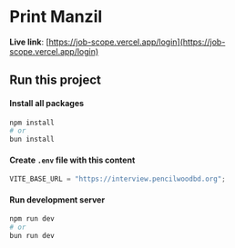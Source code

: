 # Print Manzil

**Live link**: [https://job-scope.vercel.app/login](https://job-scope.vercel.app/login)

## Run this project

#### Install all packages

```bash
npm install
# or
bun install
```

#### Create `.env` file with this content

```javascript
VITE_BASE_URL = "https://interview.pencilwoodbd.org";
```

#### Run development server

```bash
npm run dev
# or
bun run dev
```
